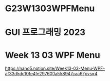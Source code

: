 # G23W1303WPFMenu

# GUI 프로그래밍 2023
# Week 13 03 WPF Menu

https://nano5.notion.site/Week13-03-Menu-WPF-af33d5dc10fe4fe297600a558947caa6?pvs=4
